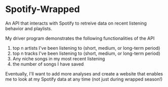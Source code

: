 # Spotify-Wrapped
An API that interacts with Spotify to retreive data on recent listening behavior and playlists.

My driver program demonstrates the following functionalities of the API
1) top n artists I've been listening to (short, medium, or long-term period)
2) top n tracks I've been listening to (short, medium, or long-term period)
3) Any niche songs in my most recent listening
4) the number of songs I have saved

Eventually, I'll want to add more analyses and create a website that enables me to look at my Spotify data at any time (not just during wrapped season!)
